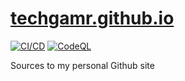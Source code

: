 # [techgamr.github.io](https://techgamr.github.io)
[![CI/CD](https://github.com/Techgamr/techgamr.github.io/actions/workflows/ci.yml/badge.svg)](https://github.com/Techgamr/techgamr.github.io/actions/workflows/ci.yml)
[![CodeQL](https://github.com/Techgamr/techgamr.github.io/actions/workflows/codeql.yml/badge.svg)](https://github.com/Techgamr/techgamr.github.io/actions/workflows/codeql.yml)

Sources to my personal Github site
